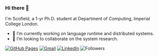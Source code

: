 ### Hi there 👋

<!--
**Scofield626/Scofield626** is a ✨ _special_ ✨ repository because its `README.md` (this file) appears on your GitHub profile.

Here are some ideas to get you started:

- 🔭 I’m currently working on ...
- 🌱 I’m currently learning ...
- 👯 I’m looking to collaborate on ...
- 🤔 I’m looking for help with ...
- 💬 Ask me about ...
- 📫 How to reach me: ...
- 😄 Pronouns: ...
- ⚡ Fun fact: ...
-->

I'm Scofield, a 1-yr Ph.D. student at Department of Computing, Imperial College London. 

- 🔭 I’m currently working on language runtime and distributed systems.
- 👯 I’m looking to collaborate on the system research.

[![GitHub Pages](https://img.shields.io/badge/-GitHub%20Pages-6495ED?logo=Github)](https://github.com/Scofield626)
[![Gmail](https://img.shields.io/badge/Gmail-d14836?style=flat&logo=Gmail&logoColor=white)](mailto:scofieldlee80@gmail.com)
[![LinkedIn](https://img.shields.io/badge/LinkedIn-blue?style=flat&logo=Linkedin&logoColor=white)](https://www.linkedin.com/in/zhengqing-liu-728ba61b8/)
![Followers](https://img.shields.io/github/followers/Scofield626)

